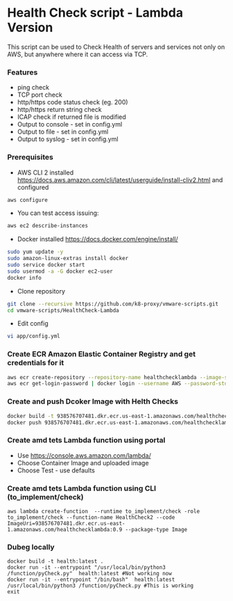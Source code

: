 # Health Check script - Lambda Version

This script can be used to Check Health of servers and services not only on AWS, but anywhere where it can access via TCP.


### Features 
* ping check
* TCP port check
* http/https code status check (eg. 200)
* http/https return string check
* ICAP check if returned file is modified
* Output to console - set in config.yml
* Output to file - set in config.yml
* Output to syslog - set in config.yml

### Prerequisites
* AWS CLI 2 installed https://docs.aws.amazon.com/cli/latest/userguide/install-cliv2.html and configured

```bash
aws configure
```

* You can test access issuing:
```bash
aws ec2 describe-instances
```

* Docker installed https://docs.docker.com/engine/install/

```bash
sudo yum update -y
sudo amazon-linux-extras install docker
sudo service docker start
sudo usermod -a -G docker ec2-user
docker info
```

* Clone repository

```bash
git clone --recursive https://github.com/k8-proxy/vmware-scripts.git
cd vmware-scripts/HealthCheck-Lambda
```

* Edit config

```bash
vi app/config.yml
```


### Create ECR Amazon Elastic Container Registry and get credentials for it

```bash
aws ecr create-repository --repository-name healthchecklambda --image-scanning-configuration scanOnPush=false
aws ecr get-login-password | docker login --username AWS --password-stdin 938576707481.dkr.ecr.us-east-1.amazonaws.com
```

### Create and push Dcoker Image with Helth Checks

```bash
docker build -t 938576707481.dkr.ecr.us-east-1.amazonaws.com/healthchecklambda:0.9 .
docker push 938576707481.dkr.ecr.us-east-1.amazonaws.com/healthchecklambda:0.9
```

### Create amd tets Lambda function using portal

* Use https://console.aws.amazon.com/lambda/
* Choose Container Image and uploaded image
* Choose Test - use defaults

### Create amd tets Lambda function using CLI (to_implement/check)
```
aws lambda create-function  --runtime to_implement/check -role to_implement/check --function-name HealthCheck2 --code ImageUri=938576707481.dkr.ecr.us-east-1.amazonaws.com/healthchecklambda:0.9 --package-type Image
```

### Dubeg locally
```
docker build -t health:latest .
docker run -it --entrypoint "/usr/local/bin/python3 /function/pyCheck.py"  health:latest #Not working now
docker run -it --entrypoint "/bin/bash"  health:latest
/usr/local/bin/python3 /function/pyCheck.py #This is working
exit
```
